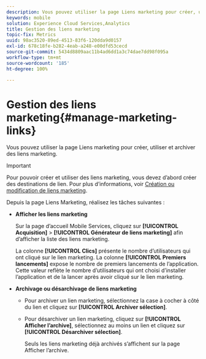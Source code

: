 ```yaml
---
description: Vous pouvez utiliser la page Liens marketing pour créer, utiliser et archiver des liens marketing.
keywords: mobile
solution: Experience Cloud Services,Analytics
title: Gestion des liens marketing
topic-fix: Metrics
uuid: 98ac3520-89ed-4513-83f6-120dda9d0157
exl-id: 678c18fe-b282-4eab-a248-e00dfd53cecd
source-git-commit: 5434d8809aac11b4ad6dd1a3c74dae7dd98f095a
workflow-type: tm+mt
source-wordcount: '185'
ht-degree: 100%

---
```


# Gestion des liens marketing{#manage-marketing-links}

Vous pouvez utiliser la page Liens marketing pour créer, utiliser et archiver des liens marketing.

>[!IMPORTANT]
>
>Pour pouvoir créer et utiliser des liens marketing, vous devez d’abord créer des destinations de lien. Pour plus d’informations, voir [Création ou modification de liens marketing](/help/using/acquisition-main/c-marketing-links-builder/t-create-edit-adobe-links/t-create-edit-adobe-links.md).

Depuis la page Liens Marketing, réalisez les tâches suivantes :

* **Afficher les liens marketing**

   Sur la page d’accueil Mobile Services, cliquez sur **[!UICONTROL Acquisition]** > **[!UICONTROL Générateur de liens marketing]** afin d’afficher la liste des liens marketing.

   La colonne **[!UICONTROL Clics]** présente le nombre d’utilisateurs qui ont cliqué sur le lien marketing. La colonne **[!UICONTROL Premiers lancements]** expose le nombre de premiers lancements de l’application. Cette valeur reflète le nombre d’utilisateurs qui ont choisi d’installer l’application et de la lancer après avoir cliqué sur le lien marketing.

* **Archivage ou désarchivage de liens marketing**

   * Pour archiver un lien marketing, sélectionnez la case à cocher à côté du lien et cliquez sur **[!UICONTROL Archiver sélection]**.
   * Pour désarchiver un lien marketing, cliquez sur **[!UICONTROL Afficher l’archive]**, sélectionnez au moins un lien et cliquez sur **[!UICONTROL Désarchiver sélection]**.

      Seuls les liens marketing déjà archivés s’affichent sur la page Afficher l’archive.

